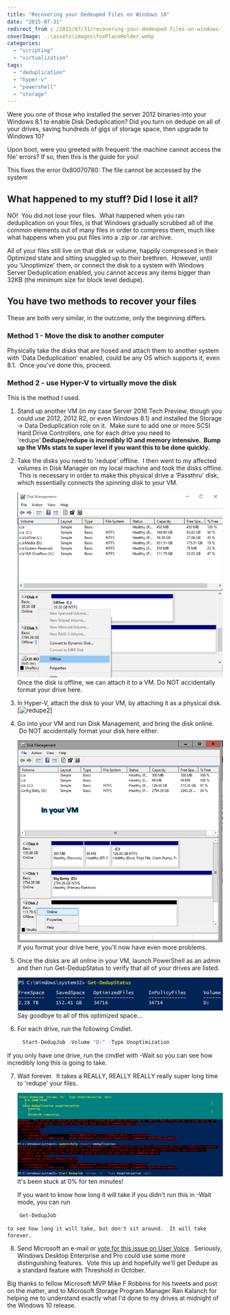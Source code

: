 ```yaml
---
title: "Recovering your Dedeuped Files on Windows 10"
date: "2015-07-31"
redirect_from : /2015/07/31/recovering-your-dedeuped-files-on-windows-10
coverImage: ..\assets\images\foxPlaceHolder.webp
categories: 
  - "scripting"
  - "virtualization"
tags: 
  - "deduplication"
  - "hyper-v"
  - "powershell"
  - "storage"
---
```


Were you one of those who installed the server 2012 binaries into your Windows 8.1 to enable Disk Deduplication? Did you turn on dedupe on all of your drives, saving hundreds of gigs of storage space, then upgrade to Windows 10?

Upon boot, were you greeted with frequent 'the machine cannot access the file' errors? If so, then this is the guide for you!

This fixes the error 0x80070780: The file cannot be accessed by the system

## What happened to my stuff? Did I lose it all?

NO!  You did not lose your files.  What happened when you ran deduplication on your files, is that Windows gradually scrubbed all of the common elements out of many files in order to compress them, much like what happens when you put files into a .zip or .rar archive.

All of your files still live on that disk or volume, happily compressed in their Optimized state and sitting snuggled up to their brethren.  However, until you 'Unoptimize' them, or connect the disk to a system with Windows Server Deduplication enabled, you cannot access any items bigger than 32KB (the minimum size for block level dedupe).

## You have two methods to recover your files

These are both very similar, in the outcome, only the beginning differs.

### Method 1 - Move the disk to another computer

Physically take the disks that are hosed and attach them to another system with 'Data Deduplication' enabled, could be any OS which supports it, even 8.1.  Once you've done this, proceed.

### Method 2 - use Hyper-V to virtually move the disk

This is the method I used.

1. Stand up another VM (in my case Server 2016 Tech Preview, though you could use 2012, 2012 R2, or even Windows 8.1) and installed the Storage -> Data Deduplication role on it.  Make sure to add one or more SCSI Hard Drive Controllers, one for each drive you need to 'redupe'.**Dedupe/redupe is incredibly IO and memory intensive.  Bump up the VMs stats to super level if you want this to be done quickly.**
2. Take the disks you need to 'redupe' offline.  I then went to my affected volumes in Disk Manager on my local machine and took the disks offline.  This is necessary in order to make this physical drive a 'Passthru' disk, which essentially connects the spinning disk to your VM.
    
    ![Once the disk is offline, we can attach it to a VM.  Do NOT accidentally format your drive here.](..\assets\images\2015\07\images/redupe.png?w=636)
     Once the disk is offline, we can attach it to a VM. Do NOT accidentally format your drive here.
3. In Hyper-V, attach the disk to your VM, by attaching it as a physical disk.[![redupe2](..\assets\images\2015\07images/redupe2.png?w=636)]
4. Go into your VM and run Disk Management, and bring the disk online.  Do NOT accidentally format your disk here either.
    
    ![If you format your drive here, you'll now have even more problems.](..\assets\images\2015\07\images/redupe3.png?w=636)If you format your drive here, you'll now have even more problems.
5. Once the disks are all online in your VM, launch PowerShell as an admin and then run Get-DedupStatus to verify that all of your drives are listed.
    
    ![redupe4](..\assets\images\2015\07\images/redupe4.png)
     Say goodbye to all of this optimized space...
6. For each drive, run the following Cmdlet.
    

```powershell 
     Start-DedupJob -Volume "D:" -Type Unoptimization
```
    
If you only have one drive, run the cmdlet with -Wait so you can see how incredibly long this is going to take.


7. Wait forever.  It takes a REALLY, REALLY REALLY really super long time to 'redupe' your files.
    
    ![It's been stuck at 0% for ten minutes!](..\assets\images\2015\07\images/redupe5.png?w=636)
    It's been stuck at 0% for ten minutes!
    
    If you want to know how long it will take if you didn't run this in -Wait mode, you can run
    
```powershell 
    Get-DedupJob
```
    
    to see how long it will take, but don't sit around.  It will take forever.
8. Send Microsoft an e-mail or [vote for this issue on User Voice](https://windows.uservoice.com/forums/265757-windows-feature-suggestions/suggestions/6530781-put-data-deduplication-dedup-into-windows-client). 
 Seriously, Windows Desktop Enterprise and Pro could use some more distinguishing features.  Vote this up and hopefully we'll get Dedupe as a standard feature with Threshold in October.

Big thanks to fellow Microsoft MVP Mike F Robbins for his tweets and post on the matter, and to Microsoft Storage Program Manager Ran Kalanch for helping me to understand exactly what I'd done to my drives at midnight of the Windows 10 release.